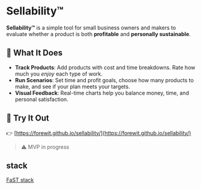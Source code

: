 # Sellability™

**Sellability™** is a simple tool for small business owners and makers to evaluate whether a product is both **profitable** and **personally sustainable**.

## 🔧 What It Does
- **Track Products**: Add products with cost and time breakdowns. Rate how much you *enjoy* each type of work.
- **Run Scenarios**: Set time and profit goals, choose how many products to make, and see if your plan meets your targets.
- **Visual Feedback**: Real-time charts help you balance money, time, and personal satisfaction.

## 🧪 Try It Out  
👉 [https://forewit.github.io/sellability/](https://forewit.github.io/sellability/)

> ⚠️ MVP in progress

## stack
[FaST stack](https://github.com/forewit/fast-stack)
